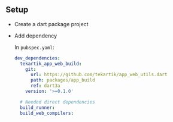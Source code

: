 ## Setup

- Create a dart package project
- Add dependency

    In `pubspec.yaml`:
    ```yaml
    dev_dependencies:
      tekartik_app_web_build:
        git:
          url: https://github.com/tekartik/app_web_utils.dart
          path: packages/app_build
          ref: dart3a
        version: '>=0.1.0'
    
      # Needed direct dependencies
      build_runner:
      build_web_compilers:
    ```
